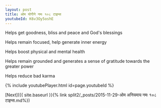 ```yaml
---
layout: post
title: ओम योगीने नमः १०८ टाइम्स
youtubeId: K6v3Oy5oshE
---
```

 
 
Helps get goodness, bliss and peace and God's blessings
 
Helps remain focused, help generate inner energy 
 
Helps boost physical and mental health 
 
Helps remain grounded and generates a sense of gratitude towards the greater power 
 
Helps reduce bad karma
 
 
 
 


{% include youtubePlayer.html id=page.youtubeId %}
 
[Next]({{ site.baseurl }}{% link  split2/_posts/2015-11-29-ओम अनियमाय नमः  १०८ टाइम्स.md%})
 
